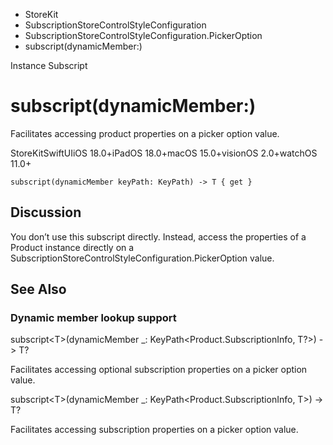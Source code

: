 

- StoreKit
- SubscriptionStoreControlStyleConfiguration
- SubscriptionStoreControlStyleConfiguration.PickerOption
-  subscript(dynamicMember:) 

Instance Subscript

# subscript(dynamicMember:)

Facilitates accessing product properties on a picker option value.

StoreKitSwiftUIiOS 18.0+iPadOS 18.0+macOS 15.0+visionOS 2.0+watchOS 11.0+

``` source
subscript(dynamicMember keyPath: KeyPath) -> T { get }
```

## Discussion

You don’t use this subscript directly. Instead, access the properties of a Product instance directly on a SubscriptionStoreControlStyleConfiguration.PickerOption value.

## See Also

### Dynamic member lookup support

subscript&lt;T>(dynamicMember _: KeyPath&lt;Product.SubscriptionInfo, T?>) -> T?

Facilitates accessing optional subscription properties on a picker option value.

subscript&lt;T>(dynamicMember _: KeyPath&lt;Product.SubscriptionInfo, T>) -> T?

Facilitates accessing subscription properties on a picker option value.

